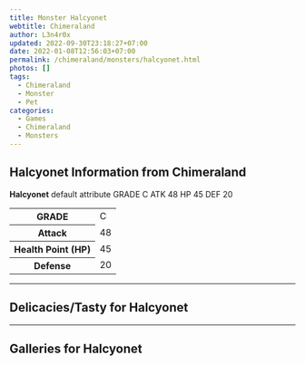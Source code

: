 ```yaml
---
title: Monster Halcyonet
webtitle: Chimeraland
author: L3n4r0x
updated: 2022-09-30T23:18:27+07:00
date: 2022-01-08T12:56:03+07:00
permalink: /chimeraland/monsters/halcyonet.html
photos: []
tags:
  - Chimeraland
  - Monster
  - Pet
categories:
  - Games
  - Chimeraland
  - Monsters
---
```


<section id="bootstrap-wrapper"><link rel="stylesheet" href="https://cdn.statically.io/gh/dimaslanjaka/Web-Manajemen/40ac3225/css/bootstrap-4.5-wrapper.css"/><h1>Halcyonet Information from Chimeraland</h1><p><b>Halcyonet</b> default attribute GRADE C ATK 48 HP 45 DEF 20<table><tr><th>GRADE</th><td>C</td></tr><tr><th>Attack</th><td>48</td></tr><tr><th>Health Point (HP)</th><td>45</td></tr><tr><th>Defense</th><td>20</td></tr></table></p><hr/><h2>Delicacies/Tasty for Halcyonet</h2><hr/><div id="gallery"><h2>Galleries for Halcyonet</h2><div class="row"></div></div></section>